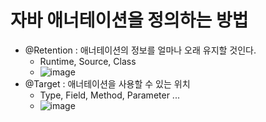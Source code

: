 # 자바 애너테이션을 정의하는 방법
* @Retention : 애너테이션의 정보를 얼마나 오래 유지할 것인다.
  * Runtime, Source, Class
  * ![image](https://user-images.githubusercontent.com/67637716/230564604-e9ec926f-c86e-465a-9bce-5279c3b2c811.png)  
* @Target : 애너테이션을 사용할 수 있는 위치
  * Type, Field, Method, Parameter ... 
  * ![image](https://user-images.githubusercontent.com/67637716/230564763-d90a8535-b7f4-435f-86c0-e457deaf2119.png)  



